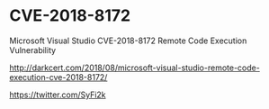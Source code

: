 # CVE-2018-8172
Microsoft Visual Studio CVE-2018-8172 Remote Code Execution Vulnerability


http://darkcert.com/2018/08/microsoft-visual-studio-remote-code-execution-cve-2018-8172/

https://twitter.com/SyFi2k
